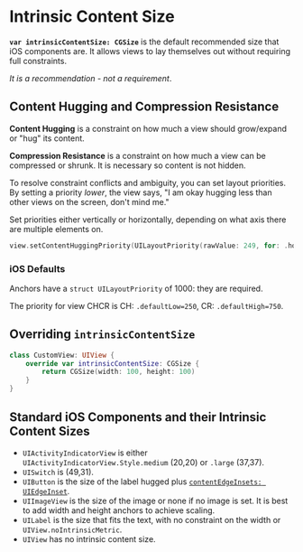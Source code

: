 # Intrinsic Content Size

**`var intrinsicContentSize: CGSize`** is the default recommended size that iOS components are. It allows views to lay themselves out without requiring full constraints. 

*It is a recommendation - not a requirement*.

## Content Hugging and Compression Resistance

**Content Hugging** is a constraint on how much a view should grow/expand or "hug" its content.

**Compression Resistance** is a constraint on how much a view can be compressed or shrunk. It is necessary so content is not hidden.

To resolve constraint conflicts and ambiguity, you can set layout priorities. By setting a priority *lower*, the view says, "I am okay hugging less than other views on the screen, don't mind me."

Set priorities either vertically or horizontally, depending on what axis there are multiple elements on.

```swift
view.setContentHuggingPriority(UILayoutPriority(rawValue: 249, for: .horizontal))
```

### iOS Defaults

Anchors have a `struct UILayoutPriority` of 1000: they are required.

The priority for view CHCR is CH: `.defaultLow=250`, CR: `.defaultHigh=750`.

## Overriding `intrinsicContentSize`

```swift
class CustomView: UIView {
    override var intrinsicContentSize: CGSize {
        return CGSize(width: 100, height: 100)
    }
}
```

## Standard iOS Components and their Intrinsic Content Sizes

* `UIActivityIndicatorView` is either `UIActivityIndicatorView.Style.medium` (20,20) or `.large` (37,37).
* `UISwitch` is (49,31).
* `UIButton` is the size of the label hugged plus [`contentEdgeInsets: UIEdgeInset`](https://developer.apple.com/documentation/uikit/uibutton/1624036-contentedgeinsets).
* `UIImageView` is the size of the image or none if no image is set. It is best to add width and height anchors to achieve scaling.
* `UILabel` is the size that fits the text, with no constraint on the width or `UIView.noIntrinsicMetric`.
* `UIView` has no intrinsic content size.